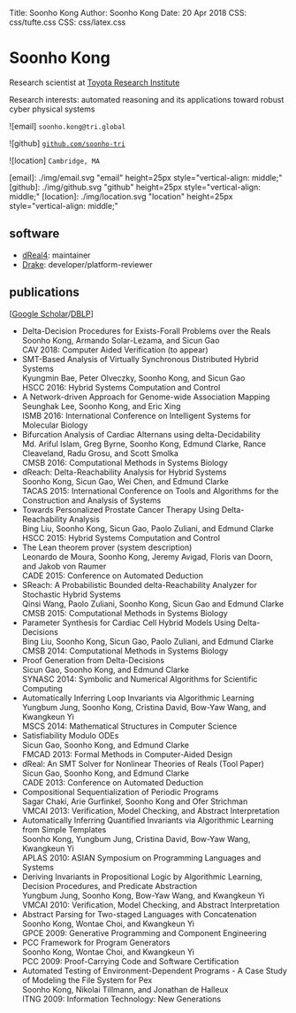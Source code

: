 Title:   Soonho Kong
Author:  Soonho Kong
Date:    20 Apr 2018
CSS: css/tufte.css
CSS: css/latex.css

Soonho Kong
===========

Research scientist at [Toyota Research Institute][TRI]

Research interests: automated reasoning and its applications toward robust cyber physical systems

![email] `soonho.kong@tri.global`

![github] [`github.com/soonho-tri`](https://github.com/soonho-tri)

![location] `Cambridge, MA`

[TRI]: https://www.tri.global
[email]: ./img/email.svg "email" height=25px style="vertical-align: middle;"
[github]: ./img/github.svg "github" height=25px style="vertical-align: middle;"
[location]: ./img/location.svg "location" height=25px style="vertical-align: middle;"


software
--------

 - [dReal4][dreal4]: maintainer
 - [Drake][drake]: developer/platform-reviewer
 
[dreal4]: https://github.com/dreal/dreal4
[drake]: https://drake.mit.edu

publications
------------

[[Google Scholar][google-scholar]/[DBLP][dblp]]

 - Delta-Decision Procedures for Exists-Forall Problems over the Reals\
   Soonho Kong, Armando Solar-Lezama, and Sicun Gao\
   CAV 2018: Computer Aided Verification (to appear)
 - SMT-Based Analysis of Virtually Synchronous Distributed Hybrid Systems\
   Kyungmin Bae, Peter Olveczky, Soonho Kong, and Sicun Gao\
   HSCC 2016: Hybrid Systems Computation and Control
 - A Network-driven Approach for Genome-wide Association Mapping\
   Seunghak Lee, Soonho Kong, and Eric Xing\
   ISMB 2016: International Conference on Intelligent Systems for Molecular Biology
 - Bifurcation Analysis of Cardiac Alternans using delta-Decidability\
   Md. Ariful Islam, Greg Byrne, Soonho Kong, Edmund Clarke, Rance Cleaveland, Radu Grosu, and Scott Smolka\
   CMSB 2016: Computational Methods in Systems Biology
 - dReach: Delta-Reachability Analysis for Hybrid Systems\
   Soonho Kong, Sicun Gao, Wei Chen, and Edmund Clarke\
   TACAS 2015: International Conference on Tools and Algorithms for the Construction and Analysis of Systems
 - Towards Personalized Prostate Cancer Therapy Using Delta-Reachability Analysis\
   Bing Liu, Soonho Kong, Sicun Gao, Paolo Zuliani, and Edmund Clarke\
   HSCC 2015: Hybrid Systems Computation and Control
 - The Lean theorem prover (system description)\
   Leonardo de Moura, Soonho Kong, Jeremy Avigad, Floris van Doorn, and Jakob von Raumer\
   CADE 2015: Conference on Automated Deduction
 - SReach: A Probabilistic Bounded delta-Reachability Analyzer for Stochastic Hybrid Systems\
   Qinsi Wang, Paolo Zuliani, Soonho Kong, Sicun Gao and Edmund Clarke\
   CMSB 2015: Computational Methods in Systems Biology
 - Parameter Synthesis for Cardiac Cell Hybrid Models Using Delta-Decisions\
   Bing Liu, Soonho Kong, Sicun Gao, Paolo Zuliani, and Edmund Clarke\
   CMSB 2014: Computational Methods in Systems Biology
 - Proof Generation from Delta-Decisions\
   Sicun Gao, Soonho Kong, and Edmund Clarke\
   SYNASC 2014: Symbolic and Numerical Algorithms for Scientific Computing
 - Automatically Inferring Loop Invariants via Algorithmic Learning\
   Yungbum Jung, Soonho Kong, Cristina David, Bow-Yaw Wang, and Kwangkeun Yi\
   MSCS 2014: Mathematical Structures in Computer Science
 - Satisfiability Modulo ODEs\
   Sicun Gao, Soonho Kong, and Edmund Clarke\
   FMCAD 2013: Formal Methods in Computer-Aided Design
 - dReal: An SMT Solver for Nonlinear Theories of Reals (Tool Paper)\
   Sicun Gao, Soonho Kong, and Edmund Clarke\
   CADE 2013: Conference on Automated Deduction
 - Compositional Sequentialization of Periodic Programs\
   Sagar Chaki, Arie Gurfinkel, Soonho Kong and Ofer Strichman\
   VMCAI 2013: Verification, Model Checking, and Abstract Interpretation
 - Automatically Inferring Quantified Invariants via Algorithmic Learning from Simple Templates\
   Soonho Kong, Yungbum Jung, Cristina David, Bow-Yaw Wang, Kwangkeun Yi\
   APLAS 2010: ASIAN Symposium on Programming Languages and Systems
 - Deriving Invariants in Propositional Logic by Algorithmic Learning, Decision Procedures, and Predicate Abstraction\
   Yungbum Jung, Soonho Kong, Bow-Yaw Wang, and Kwangkeun Yi\
   VMCAI 2010: Verification, Model Checking, and Abstract Interpretation
 - Abstract Parsing for Two-staged Languages with Concatenation\
   Soonho Kong, Wontae Choi, and Kwangkeun Yi\
   GPCE 2009: Generative Programming and Component Engineering
 - PCC Framework for Program Generators\
   Soonho Kong, Wontae Choi, and Kwangkeun Yi\
   PCC 2009: Proof-Carrying Code and Software Certification
 - Automated Testing of Environment-Dependent Programs - A Case Study of Modeling the File System for Pex\
   Soonho Kong, Nikolai Tillmann, and Jonathan de Halleux\
   ITNG 2009: Information Technology: New Generations
   
[google-scholar]: https://scholar.google.com/citations?user=GLFFduAAAAAJ
[dblp]: https://dblp.uni-trier.de/pers/hd/k/Kong:Soonho

<!-- <div class="epigraph"> -->
<!-- <blockquote>  -->
<!-- </blockquote> -->
<!-- </div> -->
